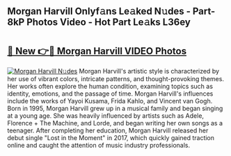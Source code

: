 ## Morgan Harvill Onlyf𝚊ns Le𝚊ked N𝚞des - Part-8kP Photos Video - Hot Part Le𝚊ks L36ey

# <h2><a href="http://ab22888.deff.icu/?id=Morgan+Harvill">🔗 New 👉🔴 Morgan Harvill VIDEO Photos</a></h2>

[![Morgan Harvill N𝚞des](https://i.imgur.com/rIISA9y.gif)](http://ab22888.deff.icu/?id=Morgan+Harvill)
Morgan Harvill's artistic style is characterized by her use of vibrant colors, intricate patterns, and thought-provoking themes. Her works often explore the human condition, examining topics such as identity, emotions, and the passage of time. Morgan Harvill's influences include the works of Yayoi Kusama, Frida Kahlo, and Vincent van Gogh. Born in 1995, Morgan Harvill grew up in a musical family and began singing at a young age. She was heavily influenced by artists such as Adele, Florence + The Machine, and Lorde, and began writing her own songs as a teenager. After completing her education, Morgan Harvill released her debut single "Lost in the Moment" in 2017, which quickly gained traction online and caught the attention of music industry professionals.
